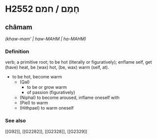 # H2552 חָמַם / חמם

## châmam

_(khaw-mam' | haw-MAHM | ha-MAHM)_

### Definition

verb; a primitive root; to be hot (literally or figuratively); enflame self, get (have) heat, be (wax) hot, (be, wax) warm (self, at).

- to be hot, become warm
    - (Qal)
        - to be or grow warm
        - of passion (figuratively)
    - (Niphal) to become aroused, inflame oneself with
    - (Piel) to warm
    - (Hithpael) to warm oneself
### See also

[[G92]], [[G2282]], [[G2328]], [[G2329]]

